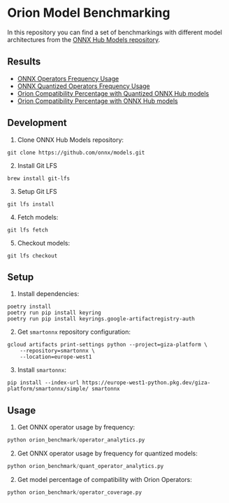 # Orion Model Benchmarking

In this repository you can find a set of benchmarkings with different model architectures from the [ONNX Hub Models repository](https://github.com/onnx/models/tree/main).

## Results

- [ONNX Operators Frequency Usage](./orion_benchmark/operator_usage.md)
- [ONNX Quantized Operators Frequency Usage](./orion_benchmark/quant_operator_usage.md)
- [Orion Compatibility Percentage with Quantized ONNX Hub models](./orion_benchmark/quant_operator_coverage.md)
- [Orion Compatibility Percentage with ONNX Hub models](./orion_benchmark/operator_coverage.md)

## Development

1. Clone ONNX Hub Models repository:

```
git clone https://github.com/onnx/models.git
```

2. Install Git LFS

```
brew install git-lfs
```

3. Setup Git LFS

```
git lfs install
```

4. Fetch models:

```
git lfs fetch
```

5. Checkout models:

```
git lfs checkout
```

## Setup

1. Install dependencies:

```
poetry install
poetry run pip install keyring
poetry run pip install keyrings.google-artifactregistry-auth
```

2. Get `smartonnx` repository configuration:

```
gcloud artifacts print-settings python --project=giza-platform \
    --repository=smartonnx \
    --location=europe-west1
```

3. Install `smartonnx`:

```
pip install --index-url https://europe-west1-python.pkg.dev/giza-platform/smartonnx/simple/ smartonnx
```

## Usage

1. Get ONNX operator usage by frequency:

```python
python orion_benchmark/operator_analytics.py
```

2. Get ONNX operator usage by frequency for quantized models:

```python
python orion_benchmark/quant_operator_analytics.py
```

2. Get model percentage of compatibility with Orion Operators:

```python
python orion_benchmark/operator_coverage.py
```